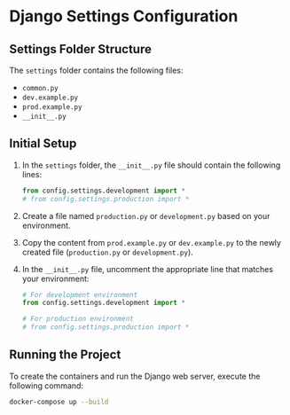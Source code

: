 # Django Settings Configuration

## Settings Folder Structure

The `settings` folder contains the following files:

- `common.py`
- `dev.example.py`
- `prod.example.py`
- `__init__.py`

## Initial Setup

1. In the `settings` folder, the `__init__.py` file should contain the following lines:

    ```python
    from config.settings.development import *
    # from config.settings.production import *
    ```

2. Create a file named `production.py` or `development.py` based on your environment.

3. Copy the content from `prod.example.py` or `dev.example.py` to the newly created file (`production.py` or `development.py`).

4. In the `__init__.py` file, uncomment the appropriate line that matches your environment:

    ```python
    # For development environment
    from config.settings.development import *
    
    # For production environment
    # from config.settings.production import *
    ```

## Running the Project

To create the containers and run the Django web server, execute the following command:

```sh
docker-compose up --build
```
